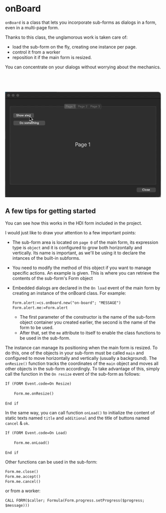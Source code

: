 # onBoard

`onBoard` is a class that lets you incorporate sub-forms as dialogs in a form, even in a multi-page form.

Thanks to this class, the unglamorous work is taken care of:

* load the sub-form on the fly, creating one instance per page.
* control it from a worker
* reposition it if the main form is resized.

You can concentrate on your dialogs without worrying about the mechanics.

##  

![preview](onBoard.gif)

## A few tips for getting started

You can see how this works in the HDI form included in the project.

I would just like to draw your attention to a few important points:

* The sub-form area is located on `page 0` of the main form, its expression type is `object` and it is configured to grow both horizontally and vertically. Its name is important, as we'll be using it to declare the intances of the built-in subforms.
* You need to modify the method of this object if you want to manage specific actions. An example is given. This is where you can retrieve the contents of the sub-form's Form object
* Embedded dialogs are declared in the `On load` event of the main form by creating an instance of the onBoard class. For example:
    
    ```4d
    Form.alert:=cs.onBoard.new("on-board"; "MESSAGE")
    Form.alert.me:=Form.alert
    ```
    
    * The first parameter of the constructor is the name of the sub-form object container you created earlier, the second is the name of the form to be used.
    * After that, set the `me` attribute to itself to enable the class functions to be used in the sub-form.

The instance can manage its positioning when the main form is resized. To do this, one of the objects in your sub-form must be called `main` and configured to move horizontally and vertically (usually a background). The `onResize()` function tracks the coordinates of the `main` object and moves all other objects in the sub-form accordingly. To take advantage of this, simply call the function in the `On resize` event of the sub-form as follows:

```4d
If (FORM Event.code=On Resize)
	
	Form.me.onResize()
	
End if
```
In the same way, you can call function `onLoad()` to initialize the content of static texts named `title` and `additional` and the title of buttons named `cancel` & `ok`.

```4d
If (FORM Event.code=On Load)
	
	Form.me.onLoad()
	
End if
```
Other functions can be used in the sub-form:

```4d
Form.me.close()
Form.me.accept()
Form.me.cancel()
```

or from a worker:

```4d
CALL FORM($caller; Formula(Form.progress.setProgress($progress; $message)))
```
